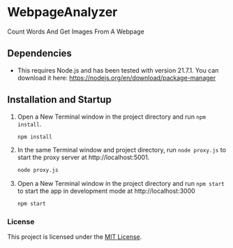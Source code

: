 # WebpageAnalyzer
Count Words And Get Images From A Webpage

## Dependencies

- This requires Node.js and has been tested with version 21.7.1. You can download it here:
https://nodejs.org/en/download/package-manager

## Installation and Startup

1. Open a New Terminal window in the project directory and run `npm install`.

   ```bash
   npm install
   ```

2. In the same Terminal window and project directory, run `node proxy.js` to start the proxy server at http://localhost:5001.

   ```bash
   node proxy.js
   ```
    
3. Open a New Terminal window in the project directory and run `npm start` to start the app in development mode at http://localhost:3000

   ```bash
   npm start
   ```

### License

This project is licensed under the [MIT License](LICENSE).
